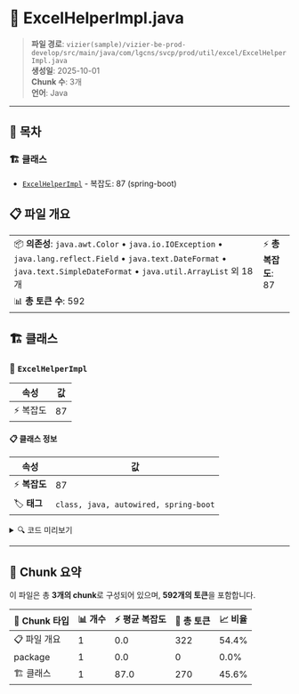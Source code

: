 # 📄 ExcelHelperImpl.java

> **파일 경로**: `vizier(sample)/vizier-be-prod-develop/src/main/java/com/lgcns/svcp/prod/util/excel/ExcelHelperImpl.java`  
> **생성일**: 2025-10-01  
> **Chunk 수**: 3개  
> **언어**: Java
---

## 📑 목차

### 🏗️ 클래스
- [`ExcelHelperImpl`](#class-excelhelperimpl) - 복잡도: 87 (spring-boot)

## 📋 파일 개요

| | |
|--|--|
| 📦 **의존성**: `java.awt.Color` • `java.io.IOException` • `java.lang.reflect.Field` • `java.text.DateFormat` • `java.text.SimpleDateFormat` • `java.util.ArrayList` 외 18개 | ⚡ **총 복잡도**: 87 |
| 📊 **총 토큰 수**: 592 |  |



## 🏗️ 클래스

### <a id="class-excelhelperimpl"></a>🎯 `ExcelHelperImpl`

| 속성 | 값 |
|------|----|
| ⚡ 복잡도 | 87 |



#### 📋 클래스 정보

| 속성 | 값 |
|------|----|
| ⚡ **복잡도** | 87 || 📍 **라인 범위** | 33-33 |
| 🏷️ **태그** | `class, java, autowired, spring-boot` || 🏗️ **프레임워크** | `spring-boot` |

<details>
<summary>🔍 코드 미리보기</summary>

```java
public class ExcelHelperImpl implements ExcelHelper {

	private Class<?> tClass;

	@Autowired
	public MessageSource messageSource;

	@Override
	public void downloadExcel(ExcelInput input, HttpServletResponse response, boolean isCustomTemplate) {
		if (System.getProperty("org.apache.poi.ss.ignoreMissingFontSystem") == null) {
			System.setProperty("org.apache.poi.ss.ignoreMissingFontSystem", "true");
		}
		ExcelWriter excelWriter = new ExcelWriter(input.getExtention());
		try (ServletOutputStream outputStream = response.getOutputStream();
				Workbook workbook = excelWriter.getWorkbook();) {
			response.setContentType("application/octet-stream");
			String headerKey = "Content-Disposition";
			String headerValue = "attachment; filename="
					+ createExcelFileName(input.getFileName(), input...
```

**Chunk 정보**
- 🆔 **ID**: `456d4b927b06`
- 📍 **라인**: 33-33
- 📊 **토큰**: 270
- 🏷️ **태그**: `class, java, autowired, spring-boot`

</details>

---





## 🧩 Chunk 요약

이 파일은 총 **3개의 chunk**로 구성되어 있으며, **592개의 토큰**을 포함합니다.

| 🧩 Chunk 타입 | 📊 개수 | ⚡ 평균 복잡도 | 📝 총 토큰 | 📈 비율 |
|---------------|--------|-------------|----------|--------|
| 📋 파일 개요 | 1 | 0.0 | 322 | 54.4% |
| package | 1 | 0.0 | 0 | 0.0% |
| 🏗️ 클래스 | 1 | 87.0 | 270 | 45.6% |

